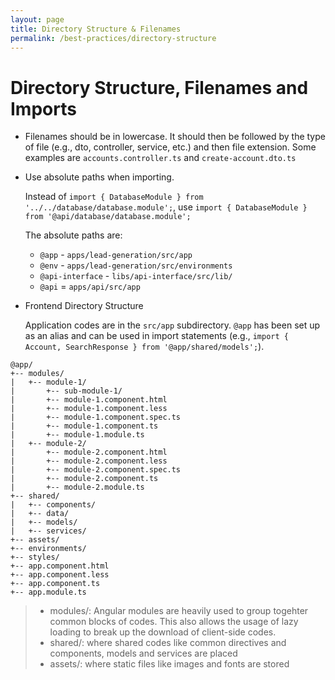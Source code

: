 ```yaml
---
layout: page
title: Directory Structure & Filenames
permalink: /best-practices/directory-structure
---
```


# Directory Structure, Filenames and Imports

- Filenames should be in lowercase. It should then be followed by the type of file (e.g., dto, controller, service, etc.) and then file extension. Some examples are `accounts.controller.ts` and `create-account.dto.ts`  

- Use absolute paths when importing.  
    
	Instead of `import { DatabaseModule } from '../../database/database.module';`, use `import { DatabaseModule } from '@api/database/database.module';`
         
	The absolute paths are: 
	+  `@app` - `apps/lead-generation/src/app`
	+ `@env` - `apps/lead-generation/src/environments`
	+ `@api-interface` - `libs/api-interface/src/lib/`
	+ `@api` = `apps/api/src/app`

- Frontend Directory Structure    
      
	Application codes are in the `src/app` subdirectory. `@app` has been set up as an alias and can be used in import statements (e.g., `import { Account, SearchResponse } from '@app/shared/models';`).      
       

```
@app/
+-- modules/
|   +-- module-1/
|       +-- sub-module-1/
|       +-- module-1.component.html
|       +-- module-1.component.less
|       +-- module-1.component.spec.ts
|       +-- module-1.component.ts
|       +-- module-1.module.ts
|   +-- module-2/
|       +-- module-2.component.html
|       +-- module-2.component.less
|       +-- module-2.component.spec.ts
|       +-- module-2.component.ts
|       +-- module-2.module.ts
+-- shared/
|   +-- components/
|   +-- data/
|   +-- models/
|   +-- services/
+-- assets/
+-- environments/
+-- styles/
+-- app.component.html
+-- app.component.less
+-- app.component.ts
+-- app.module.ts
```

> 	- modules/: Angular modules are heavily used to group togehter common blocks of codes. This also allows the usage of lazy loading to break up the download of client-side codes. 
> 	- shared/: where shared codes like common directives and components, models and services are placed
> 	- assets/: where static files like images and fonts are stored